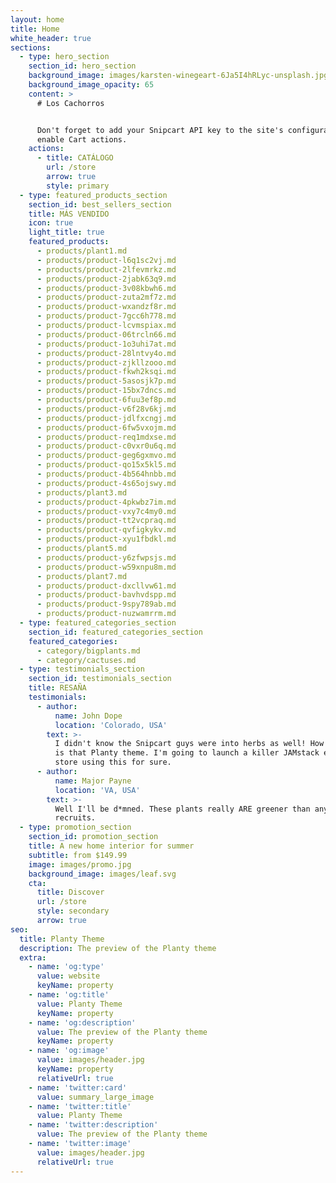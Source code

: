 ```yaml
---
layout: home
title: Home
white_header: true
sections:
  - type: hero_section
    section_id: hero_section
    background_image: images/karsten-winegeart-6Ja5I4hRLyc-unsplash.jpg
    background_image_opacity: 65
    content: >
      # Los Cachorros


      Don't forget to add your Snipcart API key to the site's configuration to
      enable Cart actions.
    actions:
      - title: CATÁLOGO
        url: /store
        arrow: true
        style: primary
  - type: featured_products_section
    section_id: best_sellers_section
    title: MÁS VENDIDO
    icon: true
    light_title: true
    featured_products:
      - products/plant1.md
      - products/product-l6q1sc2vj.md
      - products/product-2lfevmrkz.md
      - products/product-2jabk63q9.md
      - products/product-3v08kbwh6.md
      - products/product-zuta2mf7z.md
      - products/product-wxandzf8r.md
      - products/product-7gcc6h778.md
      - products/product-lcvmspiax.md
      - products/product-06trcln66.md
      - products/product-1o3uhi7at.md
      - products/product-28lntvy4o.md
      - products/product-zjkllzooo.md
      - products/product-fkwh2ksqi.md
      - products/product-5asosjk7p.md
      - products/product-15bx7dncs.md
      - products/product-6fuu3ef8p.md
      - products/product-v6f28v6kj.md
      - products/product-jdlfxcngj.md
      - products/product-6fw5vxojm.md
      - products/product-req1mdxse.md
      - products/product-c0vxr0u6q.md
      - products/product-geg6gxmvo.md
      - products/product-qo15x5kl5.md
      - products/product-4b564hnbb.md
      - products/product-4s65ojswy.md
      - products/plant3.md
      - products/product-4pkwbz7im.md
      - products/product-vxy7c4my0.md
      - products/product-tt2vcpraq.md
      - products/product-qvfigkykv.md
      - products/product-xyu1fbdkl.md
      - products/plant5.md
      - products/product-y6zfwpsjs.md
      - products/product-w59xnpu8m.md
      - products/plant7.md
      - products/product-dxcllvw61.md
      - products/product-bavhvdspp.md
      - products/product-9spy789ab.md
      - products/product-nuzwamrrm.md
  - type: featured_categories_section
    section_id: featured_categories_section
    featured_categories:
      - category/bigplants.md
      - category/cactuses.md
  - type: testimonials_section
    section_id: testimonials_section
    title: RESAÑA
    testimonials:
      - author:
          name: John Dope
          location: 'Colorado, USA'
        text: >-
          I didn't know the Snipcart guys were into herbs as well! How beautiful
          is that Planty theme. I'm going to launch a killer JAMstack e-commerce
          store using this for sure.
      - author:
          name: Major Payne
          location: 'VA, USA'
        text: >-
          Well I'll be d*mned. These plants really ARE greener than any of my
          recruits.
  - type: promotion_section
    section_id: promotion_section
    title: A new home interior for summer
    subtitle: from $149.99
    image: images/promo.jpg
    background_image: images/leaf.svg
    cta:
      title: Discover
      url: /store
      style: secondary
      arrow: true
seo:
  title: Planty Theme
  description: The preview of the Planty theme
  extra:
    - name: 'og:type'
      value: website
      keyName: property
    - name: 'og:title'
      value: Planty Theme
      keyName: property
    - name: 'og:description'
      value: The preview of the Planty theme
      keyName: property
    - name: 'og:image'
      value: images/header.jpg
      keyName: property
      relativeUrl: true
    - name: 'twitter:card'
      value: summary_large_image
    - name: 'twitter:title'
      value: Planty Theme
    - name: 'twitter:description'
      value: The preview of the Planty theme
    - name: 'twitter:image'
      value: images/header.jpg
      relativeUrl: true
---
```

